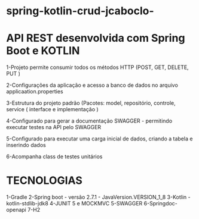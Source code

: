 # spring-kotlin-crud-jcaboclo-

API REST desenvolvida com Spring Boot e KOTLIN
==============================================


   1-Projeto permite consumir todos os métodos HTTP (POST, GET, DELETE, PUT )

   2-Configurações da aplicação e acesso a banco de dados no arquivo applicaation.properties

   3-Estrutura do projeto padrão (Pacotes: model, repositório, controle, service ( interface e implementação )

   4-Configurado para gerar a documentação SWAGGER - permitindo executar testes na API pelo SWAGGER

   5-Configurado para executar uma carga inicial de dados, criando a tabela e inserindo dados

   6-Acompanha class de testes unitários 

TECNOLOGIAS
===========
   1-Gradle
   2-Spring boot  - versão 2.7.1  -  JavaVersion.VERSION_1_8
   3-Kotlin -  kotlin-stdlib-jdk8
   4-JUNIT 5 e MOCKMVC
   5-SWAGGER
   6-Springdoc-openapi
   7-H2
